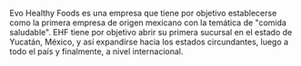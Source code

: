 Evo Healthy Foods es una empresa que tiene por objetivo establecerse como la primera empresa de origen mexicano con la temática de "comida saludable". 
EHF tiene por objetivo abrir su primera sucursal en el estado de Yucatán, México, y así expandirse hacia los estados circundantes, luego a todo el país
y finalmente, a nivel internacional.

